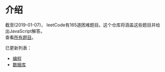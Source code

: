 # 介绍

截至(2019-01-07)， leetCode有165道困难题目。这个仓库将涵盖这些题目并给出JavaScript解答。<br>
查看[所有题目](ALL.md)。

已更新列表：
* [编程](QA/README.md)
* [数据库](QA/MYSQL.md)
